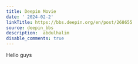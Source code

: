 ```yaml
---
title: Deepin Movie
date: ' 2024-02-2'
linkTitle: https://bbs.deepin.org/en/post/268655
source: deepin_bbs
description:  abdulhalim 
disable_comments: true
---
```

Hello guys
